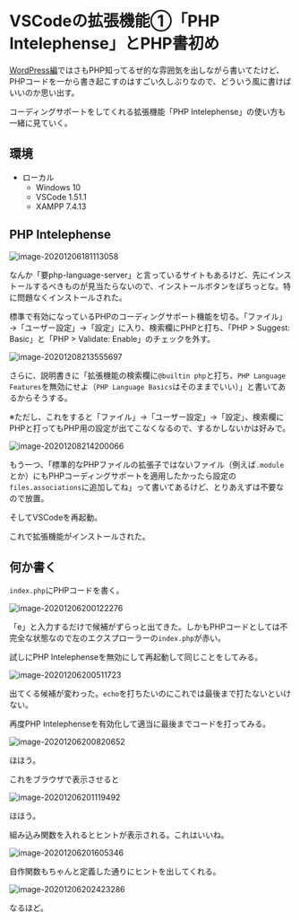 # VSCodeの拡張機能①「PHP Intelephense」とPHP書初め

[WordPress編](../wordpress/)ではさもPHP知ってるぜ的な雰囲気を出しながら書いてたけど、PHPコードを一から書き起こすのはすごい久しぶりなので、どういう風に書けばいいのか思い出す。

コーディングサポートをしてくれる拡張機能「PHP Intelephense」の使い方も一緒に見ていく。

## 環境

* ローカル
  * Windows 10
  * VSCode 1.51.1
  * XAMPP 7.4.13

## PHP Intelephense

![image-20201206181113058](image/startphp/rs-image-20201206181113058.png)

なんか「要php-language-server」と言っているサイトもあるけど、先にインストールするべきものが見当たらないので、インストールボタンをぽちっとな。特に問題なくインストールされた。

標準で有効になっているPHPのコーディングサポート機能を切る。「ファイル」→「ユーザー設定」→「設定」に入り、検索欄にPHPと打ち、「PHP > Suggest: Basic」と「PHP > Validate: Enable」のチェックを外す。

![image-20201208213555697](image/startphp/rs-image-20201208213555697.png)

さらに、説明書きに「拡張機能の検索欄に`@builtin php`と打ち、`PHP Language Features`を無効にせよ（`PHP Language Basics`はそのままでいい）」と書いてあるからそうする。

※ただし、これをすると「ファイル」→「ユーザー設定」→「設定」、検索欄にPHPと打ってもPHP用の設定が出てこなくなるので、するかしないかは好みで。

![image-20201208214200066](image/startphp/image-20201208214200066.png)

もう一つ、「標準的なPHPファイルの拡張子ではないファイル（例えば`.module`とか）にもPHPコーディングサポートを適用したかったら設定の`files.associations`に追加してね」って書いてあるけど、とりあえずは不要なので放置。

そしてVSCodeを再起動。

これで拡張機能がインストールされた。

## 何か書く

`index.php`にPHPコードを書く。

![image-20201206200122276](image/startphp/rs-image-20201206200122276.png)

「e」と入力するだけで候補がずらっと出てきた。しかもPHPコードとしては不完全な状態なので左のエクスプローラーの`index.php`が赤い。

試しにPHP Intelephenseを無効にして再起動して同じことをしてみる。

![image-20201206200511723](image/startphp/rs-image-20201206200511723.png)

出てくる候補が変わった。`echo`を打ちたいのにこれでは最後まで打たないといけない。

再度PHP Intelephenseを有効化して適当に最後までコードを打ってみる。

![image-20201206200820652](image/startphp/rs-image-20201206200820652.png)

ほほう。

これをブラウザで表示させると

![image-20201206201119492](image/startphp/image-20201206201119492.png)

ほほう。

組み込み関数を入れるとヒントが表示される。これはいいね。

![image-20201206201605346](image/startphp/image-20201206201605346.png)

自作関数もちゃんと定義した通りにヒントを出してくれる。

![image-20201206202423286](image/startphp/image-20201206202423286.png)

なるほど。